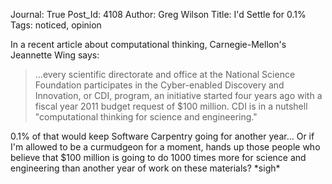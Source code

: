 Journal: True
Post_Id: 4108
Author: Greg Wilson
Title: I'd Settle for 0.1%
Tags: noticed, opinion

<p>In a recent article about computational thinking, Carnegie-Mellon's Jeannette Wing says:</p>
<blockquote><p>...every scientific directorate and office at the National Science  Foundation participates in the Cyber-enabled Discovery and Innovation,  or CDI, program, an initiative started four years ago with a fiscal year  2011 budget request of $100 million. CDI is in a nutshell "computational thinking for science and engineering."</p></blockquote>
<p>0.1% of that would keep Software Carpentry going for another year...  Or if I'm allowed to be a curmudgeon for a moment, hands up those people who believe that $100 million is going to do 1000 times more for science and engineering than another year of work on these materials? *sigh*</p>
